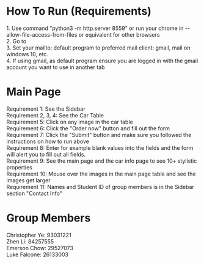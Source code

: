 
<h1>How To Run (Requirements)</h1>
1. Use command "python3 -m http.server 8559" or run your chrome in --allow-file-access-from-files or equivalent for other browsers <br>
2. Go to <http://localhost:8559/index.html> <br>
3. Set your mailto: default program to preferred mail client: gmail, mail on windows 10, etc. <br> 
4. If using gmail, as default program ensure you are logged in with the gmail account you want to use in another tab <br>
<h1>Main Page</h1>
  Requirement 1: See the Sidebar <br>
  Requirement 2, 3, 4: See the Car Table <br>
  Requirement 5: Click on any image in the car table <br>
  Requirement 6: Click the "Order now" button and fill out the form <br>
  Requirement 7: Click the "Submit" button and make sure you followed the instructions on how to run above <br>
  Requirement 8: Enter for example blank values into the fields and the form will alert you to fill out all fields. <br>
  Requirement 9: See the main page and the car info page to see 10+ stylistic properties <br>
  Requirement 10: Mouse over the images in the main page table and see the images get larger <br> 
  Requirement 11: Names and Student ID of group members is in the Sidebar section "Contact Info" <br>
  
 <h1>Group Members</h1>
 Christopher Ye: 93031221 <br>
 Zhen Li: 84257555 <br>
 Emerson Chow: 29527073 <br>
 Luke Falcone: 26133003 <br>
